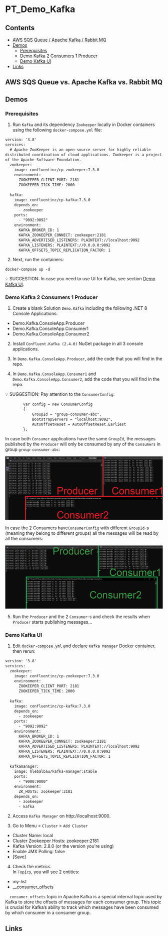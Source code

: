 # PT_Demo_Kafka

## Contents

- [AWS SQS Queue / Apache Kafka / Rabbit MQ](#aws-sqs-queue-vs-apache-kafka-vs-rabbit-mq)
- [Demos](#demos)
    - [Prerequisites](#prerequisites)
    - [Demo Kafka 2 Consumers 1 Producer](#demo-kafka-2-consumers-1-producer)
    - [Demo Kafka UI](#demo-kafka-ui)
- [Links](#links)

## AWS SQS Queue vs. Apache Kafka vs. Rabbit MQ

## Demos

### Prerequisites

1. Run `Kafka` and its dependency `Zookeeper` locally in Docker containers using the following `docker-compose.yml` file:

```
version: '3.8'
services:
  # Apache ZooKeeper is an open-source server for highly reliable distributed coordination of cloud applications. Zookeeper is a project of the Apache Software Foundation.
  zookeeper:
    image: confluentinc/cp-zookeeper:7.3.0
    environment:
      ZOOKEEPER_CLIENT_PORT: 2181
      ZOOKEEPER_TICK_TIME: 2000

  kafka:
    image: confluentinc/cp-kafka:7.3.0
    depends_on:
      - zookeeper
    ports:
      - "9092:9092"
    environment:
      KAFKA_BROKER_ID: 1
      KAFKA_ZOOKEEPER_CONNECT: zookeeper:2181
      KAFKA_ADVERTISED_LISTENERS: PLAINTEXT://localhost:9092
      KAFKA_LISTENERS: PLAINTEXT://0.0.0.0:9092
      KAFKA_OFFSETS_TOPIC_REPLICATION_FACTOR: 1
```

2. Next, run the containers:

```
docker-compose up -d
```

💡 SUGGESTION: In case you need to use UI for Kafka, see section [Demo Kafka UI](#demo-kafka-ui).

### Demo Kafka 2 Consumers 1 Producer

1. Create a blank Solution `Demo.Kafka` including the following .NET 8 Console Applications:
- Demo.Kafka.ConsoleApp.Producer
- Demo.Kafka.ConsoleApp.Consumer1
- Demo.Kafka.ConsoleApp.Consumer2

2. Install `Confluent.Kafka (2.4.0)` NuGet package in all 3 console applications.

3. In `Demo.Kafka.ConsoleApp.Producer`, add the code that you will find in the repo.

4. In `Demo.Kafka.ConsoleApp.Consumer1` and `Demo.Kafka.ConsoleApp.Consumer2`, add the code that you will find in the repo.

💡 SUGGESTION: Pay attention to the `ConsumerConfig`:

```
        var config = new ConsumerConfig
        {
            GroupId = "group-consumer-abc",
            BootstrapServers = "localhost:9092",
            AutoOffsetReset = AutoOffsetReset.Earliest
        };
```

In case both `Consumer` applications have the same `GroupId`, the messages published by the `Producer` will only be consumed by any of the `Consumers` in group `group-consumer-abc`:

![kafka-1](./res/kafka-messages-read-1.png)

In case the 2 Consumers have`ConsumerConfig` with different `GroupId`-s (meaning they belong to different groups) all the messages will be read by all the consumers:

![kafka-2](./res/kafka-messages-read-2.png)

5. Run the `Producer` and the 2 `Consumer`-s and check the results when `Producer` starts publishing messages...

### Demo Kafka UI

1. Edit `docker-compose.yml` and declare `Kafka Manager` Docker container, then rerun:

```
version: '3.8'
services:
  zookeeper:
    image: confluentinc/cp-zookeeper:7.3.0
    environment:
      ZOOKEEPER_CLIENT_PORT: 2181
      ZOOKEEPER_TICK_TIME: 2000

  kafka:
    image: confluentinc/cp-kafka:7.3.0
    depends_on:
      - zookeeper
    ports:
      - "9092:9092"
    environment:
      KAFKA_BROKER_ID: 1
      KAFKA_ZOOKEEPER_CONNECT: zookeeper:2181
      KAFKA_ADVERTISED_LISTENERS: PLAINTEXT://localhost:9092
      KAFKA_LISTENERS: PLAINTEXT://0.0.0.0:9092
      KAFKA_OFFSETS_TOPIC_REPLICATION_FACTOR: 1

  kafkamanager:
    image: hlebalbau/kafka-manager:stable
    ports:
      - "9000:9000"
    environment:
      ZK_HOSTS: zookeeper:2181
    depends_on:
      - zookeeper
      - kafka
```

2. Access `Kafka Manager` on http://localhost:9000.

3. Go to Menu > `Cluster` > `Add Cluster`
- Cluster Name: local
- Cluster Zookeeper Hosts: zookeeper:2181
- Kafka Version: 2.8.0 (or the version you're using)
- Enable JMX Polling: false
- [Save]

4. Check the metrics.  
In `Topics`, you will see 2 entities:
- my-list
- __consumer_offsets

`__consumer_offsets` topic in Apache Kafka is a special internal topic used by Kafka to store the offsets of messages for each consumer group. This topic is crucial for Kafka’s ability to track which messages have been consumed by which consumer in a consumer group.

## Links